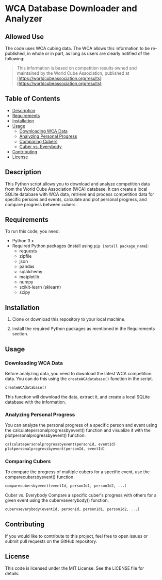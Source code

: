 # WCA Database Downloader and Analyzer

## Allowed Use

The code uses WCA cubing data. The WCA allows this information to be re-published, in whole or in part, as long as users are clearly notified of the following:

> This information is based on competition results owned and maintained by the
> World Cube Association, published at [https://worldcubeassociation.org/results](https://worldcubeassociation.org/results).

## Table of Contents
- [Description](#description)
- [Requirements](#requirements)
- [Installation](#installation)
- [Usage](#usage)
  - [Downloading WCA Data](#downloading-wca-data)
  - [Analyzing Personal Progress](#analyzing-personal-progress)
  - [Comparing Cubers](#comparing-cubers)
  - [Cuber vs. Everybody](#cuber-vs-everybody)
- [Contributing](#contributing)
- [License](#license)

## Description

This Python script allows you to download and analyze competition data from the World Cube Association (WCA) database. It can create a local SQLite database with WCA data, retrieve and process competition data for specific persons and events, calculate and plot personal progress, and compare progress between cubers.

## Requirements

To run this code, you need:

- Python 3.x
- Required Python packages (install using `pip install package_name`):
  - requests
  - zipfile
  - json
  - pandas
  - sqlalchemy
  - matplotlib
  - numpy
  - scikit-learn (sklearn)
  - scipy

## Installation

1. Clone or download this repository to your local machine.

2. Install the required Python packages as mentioned in the Requirements section.

## Usage

### Downloading WCA Data

Before analyzing data, you need to download the latest WCA competition data. You can do this using the `createWCAdatabase()` function in the script.

```python
createWCAdatabase()
```

This function will download the data, extract it, and create a local SQLite database with the information.

### Analyzing Personal Progress
You can analyze the personal progress of a specific person and event using the calculatepersonalprogressbyevent() function and visualize it with the plotpersonalprogressbyevent() function.

```python
calculatepersonalprogressbyevent(personId, eventId)
plotpersonalprogressbyevent(personId, eventId)
```

### Comparing Cubers
To compare the progress of multiple cubers for a specific event, use the comparecubersbyevent() function.

```python
comparecubersbyevent(eventId, personId1, personId2, ...)
```

Cuber vs. Everybody
Compare a specific cuber's progress with others for a given event using the cubervseverybody() function.

```python
cubervseverybody(eventId, personId, personId1, personId2, ...)
```

## Contributing
If you would like to contribute to this project, feel free to open issues or submit pull requests on the GitHub repository.

## License
This code is licensed under the MIT License. See the LICENSE file for details.
